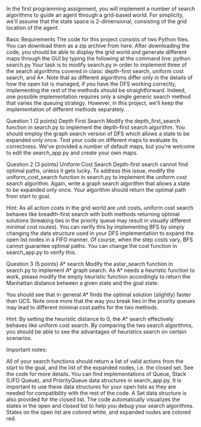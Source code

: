 
In the first programming assignment, you will implement a number of search algorithms to guide an agent through a grid-based world. For simplicity, we'll assume that the state space is 2-dimensional, consisting of the grid location of the agent.

Basic Requirements
The code for this project consists of two Python files. You can download them as a zip archive from here. After downloading the code, you should be able to display the grid world and generate different maps through the GUI by typing the following at the command line:
python search.py
Your task is to modify search.py in order to implement three of the search algorithms covered in class: depth-first search, uniform cost search, and A*. Note that as different algorithms differ only in the details of how the open list is managed, if you have the DFS working correctly, implementing the rest of the methods should be straightforward. Indeed, one possible implementation requires only a single generic search method that varies the queuing strategy. However, in this project, we'll keep the implementation of different methods separately.

Question 1 (2 points) Depth First Search
Modify the depth_first_search function in search.py to implement the depth-first search algorithm. You should employ the graph search version of DFS which allows a state to be expanded only once. Test your code on different maps to evaluate its correctness. We've provided a number of default maps, but you're welcome to edit the search_app.py and create your own maps.

Question 2 (3 points) Uniform Cost Search
Depth-first search cannot find optimal paths, unless it gets lucky. To address this issue, modify the uniform_cost_search function in search.py to implement the uniform cost search algorithm. Again, write a graph search algorithm that allows a state to be expanded only once. Your algorithm should return the optimal path from start to goal.

Hint: As all action costs in the grid world are unit costs, uniform cost search behaves like breadth-first search with both methods returning optimal solutions (breaking ties in the priority queue may result in visually different minimal cost routes). You can verify this by implementing BFS by simply changing the data structure used in your DFS implementation to expand the open list nodes in a FIFO manner. Of course, when the step costs vary, BFS cannot guarantee optimal paths. You can change the cost function in search_app.py to verify this.  

Question 3 (5 points) A* search
Modify the astar_search function in search.py to implement A* graph search. As A* needs a heuristic function to work, please modify the empty heuristic function accordingly to return the Manhattan distance between a given state and the goal state.

You should see that in general A* finds the optimal solution (slightly) faster than UCS. Note once more that the way you break ties in the priority queues may lead to different minimal cost paths for the two methods.

Hint: By setting the heuristic distance to 0, the A* search effectively behaves like uniform cost search. By comparing the two search algorithms, you should be able to see the advantages of heuristics search on certain scenarios.

Important notes: 

All of your search functions should return a list of valid actions from the start to the goal, and the list of the expanded nodes, i.e. the closed set. See the code for more details.
You can find implementations of Queue, Stack (LIFO Queue), and PriorityQueue data structures in search_app.py. It is important to use these data structures for your open lists as they are needed for compatibility with the rest of the code. A Set data structure is also provided for the closed list.
The code automatically visualizes the states in the open and closed list to help you debug your search algorithms. States on the open list are colored white, and expanded nodes are colored red.

